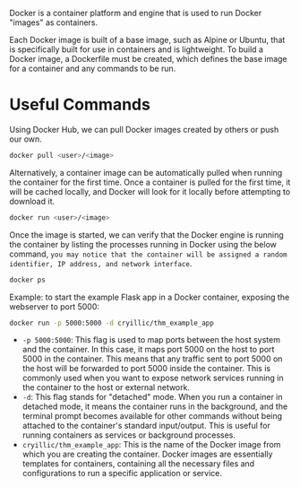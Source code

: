 Docker is a container platform and engine that is used to run Docker "images" as containers.

Each Docker image is built of a base image, such as Alpine or Ubuntu, that is specifically built for use in containers and is lightweight. To build a Docker image, a Dockerfile must be created, which defines the base image for a container and any commands to be run.
# Useful Commands

Using Docker Hub, we can pull Docker images created by others or push our own.

```bash
docker pull <user>/<image>
```

Alternatively, a container image can be automatically pulled when running the container for the first time. Once a container is pulled for the first time, it will be cached locally, and Docker will look for it locally before attempting to download it.

```bash
docker run <user>/<image>
```

Once the image is started, we can verify that the Docker engine is running the container by listing the processes running in Docker using the below command, `you may notice that the container will be assigned a random identifier, IP address, and network interface`.

```bash
docker ps
```

Example: to start the example Flask app in a Docker container, exposing the webserver to port 5000:

```bash
docker run -p 5000:5000 -d cryillic/thm_example_app 
```

- `-p 5000:5000`: This flag is used to map ports between the host system and the container. In this case, it maps port 5000 on the host to port 5000 in the container. This means that any traffic sent to port 5000 on the host will be forwarded to port 5000 inside the container. This is commonly used when you want to expose network services running in the container to the host or external network.
- `-d`: This flag stands for "detached" mode. When you run a container in detached mode, it means the container runs in the background, and the terminal prompt becomes available for other commands without being attached to the container's standard input/output. This is useful for running containers as services or background processes.
-  `cryillic/thm_example_app`: This is the name of the Docker image from which you are creating the container. Docker images are essentially templates for containers, containing all the necessary files and configurations to run a specific application or service.
